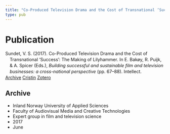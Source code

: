 ```yaml
---
title: "Co-Produced Television Drama and the Cost of Transnational ‘Success’: The Making of Lilyhammer"
type: pub
---
```

<h1>Publication</h1>
<article id="csl-bib-container-2UPSS22F" class="csl-bib-container">
  <div class="csl-bib-body" style="line-height: 1.35; padding-left: 1em; text-indent:-1em;">
  <div class="csl-entry">Sundet, V. S. (2017). Co-Produced Television Drama and the Cost of Transnational &#x2018;Success&#x2019;: The Making of Lilyhammer. In E. Bak&#xF8;y, R. Puijk, &amp; A. Spicer (Eds.), <i>Building successful and sustainable film and television businesses: a cross-national perspective</i> (pp. 67&#x2013;88). Intellect.</div>
</div>
  <div class="csl-bib-buttons">
    <a href="#taxonomy-article-2UPSS22F" class="csl-bib-button">Archive</a>
    <a href="https://app.cristin.no/results/show.jsf?id=1478985" alt="Cristin URL" class="csl-bib-button">Cristin</a>
    <a href="http://zotero.org/groups/5022929/items/2UPSS22F" alt="Zotero URL" class="csl-bib-button">Zotero</a>
  </div>
  <div id="csl-bib-meta-container-2UPSS22F"></div>
</article>
<div id="csl-bib-meta-2UPSS22F" class="csl-bib-meta">
  <article id="taxonomy-article-2UPSS22F" class="taxonomy-article">
    <h1>Archive</h1>
    <ul>
      <li>Inland Norway University of Applied Sciences</li>
      <li>Faculty of Audiovisual Media and Creative Technologies</li>
      <li>Expert group in film and television science</li>
      <li>2017</li>
      <li>June</li>
    </ul>
  </article>
</div>
